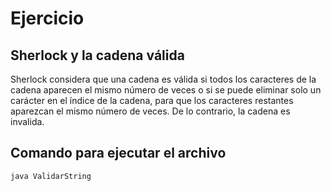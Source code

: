 # Ejercicio

## Sherlock y la cadena válida

Sherlock considera que una cadena es válida si todos los caracteres de la cadena aparecen el mismo número de veces o si se puede eliminar solo un carácter en el índice de la cadena, para que los caracteres restantes aparezcan el mismo número de veces. De lo contrario, la cadena es invalida.

## Comando para ejecutar el archivo

``` javac ValidarString.java
java ValidarString
```
